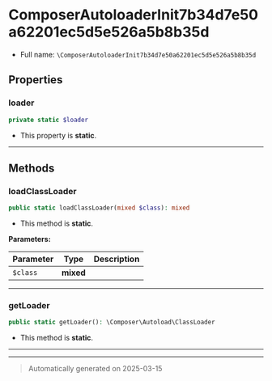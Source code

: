 
# ComposerAutoloaderInit7b34d7e50a62201ec5d5e526a5b8b35d





* Full name: `\ComposerAutoloaderInit7b34d7e50a62201ec5d5e526a5b8b35d`



## Properties


### loader



```php
private static $loader
```



* This property is **static**.


***

## Methods


### loadClassLoader



```php
public static loadClassLoader(mixed $class): mixed
```



* This method is **static**.




**Parameters:**

| Parameter | Type | Description |
|-----------|------|-------------|
| `$class` | **mixed** |  |





***

### getLoader



```php
public static getLoader(): \Composer\Autoload\ClassLoader
```



* This method is **static**.








***


***
> Automatically generated on 2025-03-15
